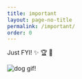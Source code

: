 ```yaml
---
title: important
layout: page-no-title
permalink: /important/
order: 0
---
```


Just FYI! :sparkles: :trophy: :star2:

![dog gif!](https://media.giphy.com/media/d3Fym9OQ08o6agYE/giphy.gif)

